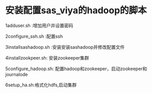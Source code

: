 # 安装配置sas_viya的hadoop的脚本

1adduser.sh :增加用户并设置密码

2configure_ssh.sh :配置ssh

3installsashadoop.sh :安装安装sashadoop并修改配置文件

4installzookpeer.sh: 安装zookeeper集群

5configure_hadoop.sh: 配置hadoop和zookeeper，启动zookeeper和journalode

6setup_ha.sh:格式化hdfs,启动集群



